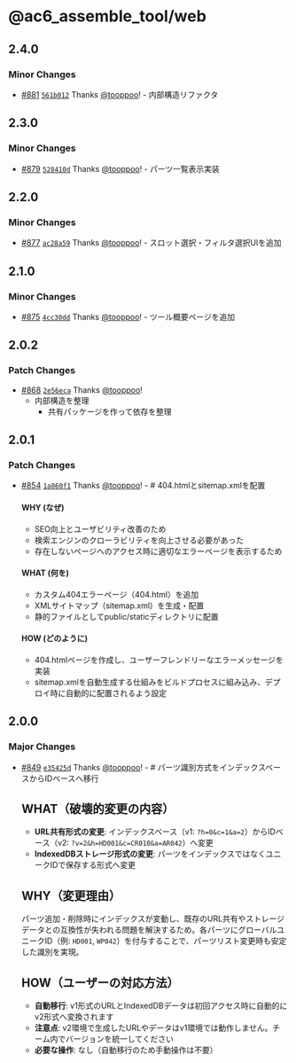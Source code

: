 # @ac6_assemble_tool/web

## 2.4.0
### Minor Changes



- [#881](https://github.com/tooppoo/ac6_assemble_tool/pull/881) [`561b012`](https://github.com/tooppoo/ac6_assemble_tool/commit/561b012da3f8ee6affd3c25b367b54543584d430) Thanks [@tooppoo](https://github.com/tooppoo)! - 内部構造リファクタ

## 2.3.0
### Minor Changes



- [#879](https://github.com/tooppoo/ac6_assemble_tool/pull/879) [`528410d`](https://github.com/tooppoo/ac6_assemble_tool/commit/528410d7f6d24b763b098d3347a9c7a7dde7bb54) Thanks [@tooppoo](https://github.com/tooppoo)! - パーツ一覧表示実装

## 2.2.0

### Minor Changes

- [#877](https://github.com/tooppoo/ac6_assemble_tool/pull/877) [`ac28a59`](https://github.com/tooppoo/ac6_assemble_tool/commit/ac28a5964ae1380734bd87c043bd5347dfe7e479) Thanks [@tooppoo](https://github.com/tooppoo)! - スロット選択・フィルタ選択UIを追加

## 2.1.0

### Minor Changes

- [#875](https://github.com/tooppoo/ac6_assemble_tool/pull/875) [`4cc30dd`](https://github.com/tooppoo/ac6_assemble_tool/commit/4cc30ddd5431ad0b3e6ce81ba7ea31d602aa30a8) Thanks [@tooppoo](https://github.com/tooppoo)! - ツール概要ページを追加

## 2.0.2

### Patch Changes

- [#868](https://github.com/tooppoo/ac6_assemble_tool/pull/868) [`2e56eca`](https://github.com/tooppoo/ac6_assemble_tool/commit/2e56eca12ed43cb8fd86fcab687ea37975238c6b) Thanks [@tooppoo](https://github.com/tooppoo)!
  - 内部構造を整理
    - 共有パッケージを作って依存を整理

## 2.0.1

### Patch Changes

- [#854](https://github.com/tooppoo/ac6_assemble_tool/pull/854) [`1a860f1`](https://github.com/tooppoo/ac6_assemble_tool/commit/1a860f1bc8d7504976e5bf80224bc8757337bdb4) Thanks [@tooppoo](https://github.com/tooppoo)! - # 404.htmlとsitemap.xmlを配置

  #### WHY (なぜ)
  - SEO向上とユーザビリティ改善のため
  - 検索エンジンのクローラビリティを向上させる必要があった
  - 存在しないページへのアクセス時に適切なエラーページを表示するため

  #### WHAT (何を)
  - カスタム404エラーページ（404.html）を追加
  - XMLサイトマップ（sitemap.xml）を生成・配置
  - 静的ファイルとしてpublic/staticディレクトリに配置

  #### HOW (どのように)
  - 404.htmlページを作成し、ユーザーフレンドリーなエラーメッセージを実装
  - sitemap.xmlを自動生成する仕組みをビルドプロセスに組み込み、デプロイ時に自動的に配置されるよう設定

## 2.0.0

### Major Changes

- [#849](https://github.com/tooppoo/ac6_assemble_tool/pull/849) [`e35425d`](https://github.com/tooppoo/ac6_assemble_tool/commit/e35425d0214a148fbd2dfedf33395bab940ea948) Thanks [@tooppoo](https://github.com/tooppoo)! - # パーツ識別方式をインデックスベースからIDベースへ移行

  ## WHAT（破壊的変更の内容）
  - **URL共有形式の変更**: インデックスベース（v1: `?h=0&c=1&a=2`）からIDベース（v2: `?v=2&h=HD001&c=CR010&a=AR042`）へ変更
  - **IndexedDBストレージ形式の変更**: パーツをインデックスではなくユニークIDで保存する形式へ変更

  ## WHY（変更理由）

  パーツ追加・削除時にインデックスが変動し、既存のURL共有やストレージデータとの互換性が失われる問題を解決するため。各パーツにグローバルユニークID（例: `HD001`, `WP042`）を付与することで、パーツリスト変更時も安定した識別を実現。

  ## HOW（ユーザーの対応方法）
  - **自動移行**: v1形式のURLとIndexedDBデータは初回アクセス時に自動的にv2形式へ変換されます
  - **注意点**: v2環境で生成したURLやデータはv1環境では動作しません。チーム内でバージョンを統一してください
  - **必要な操作**: なし（自動移行のため手動操作は不要）
